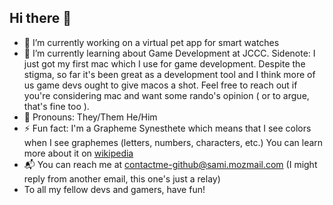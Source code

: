 ## Hi there 👋

- 🔭  I’m currently working on a virtual pet app for smart watches
- 🌱 I’m currently learning about Game Development at JCCC. Sidenote: I just got my first mac which I use for game development. Despite the stigma, so far it's been great as a development tool and I think more of us game devs ought to give macos a shot. Feel free to reach out if you're considering mac and want some rando's opinion ( or to argue, that's fine too ).
- 🌈 Pronouns: They/Them He/Him
- ⚡ Fun fact: I'm a Grapheme Synesthete which means that I see colors when I see graphemes (letters, numbers, characters, etc.) You can learn more about it on [wikipedia](https://en.wikipedia.org/wiki/Grapheme–color_synesthesia)
- 📬 You can reach me at contactme-github@sami.mozmail.com (I might reply from another email, this one's just a relay)
- To all my fellow devs and gamers, have fun!

<!--
**Samiotto/Samiotto** is a ✨ _special_ ✨ repository because its `README.md` (this file) appears on your GitHub profile.

Here are some ideas to get you started:

- 🔭 I’m currently working on ...
- 🌱 I’m currently learning ...
- 👯 I’m looking to collaborate on ...
- 🤔 I’m looking for help with ...
- 💬 Ask me about ...
- 📫 How to reach me: ...
- 😄 Pronouns: ...
- ⚡ Fun fact: ...
-->
